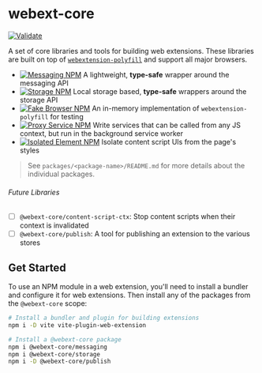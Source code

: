 # webext-core

[![Validate](https://github.com/aklinker1/webext-core/actions/workflows/validate.yml/badge.svg)](https://github.com/aklinker1/webext-core/actions/workflows/validate.yml)

A set of core libraries and tools for building web extensions. These libraries are built on top of [`webextension-polyfill`](https://www.npmjs.com/package/webextension-polyfill) and support all major browsers.

- [![Messaging NPM](https://img.shields.io/npm/v/@webext-core/messaging?color=%23C12127&label=%40webext-core%2Fmessaging&logo=npm)](https://www.npmjs.com/package/@webext-core/messaging) A lightweight, **type-safe** wrapper around the messaging API
- [![Storage NPM](https://img.shields.io/npm/v/@webext-core/storage?color=%23C12127&label=%40webext-core%2Fstorage&logo=npm)](https://www.npmjs.com/package/@webext-core/storage) Local storage based, **type-safe** wrappers around the storage API
- [![Fake Browser NPM](https://img.shields.io/npm/v/@webext-core/fake-browser?color=%23C12127&label=%40webext-core%2Ffake-browser&logo=npm)](https://www.npmjs.com/package/@webext-core/fake-browser) An in-memory implementation of `webextension-polyfill` for testing
- [![Proxy Service NPM](https://img.shields.io/npm/v/@webext-core/proxy-service?color=%23C12127&label=%40webext-core%2Fproxy-service&logo=npm)](https://www.npmjs.com/package/@webext-core/proxy-service) Write services that can be called from any JS context, but run in the background service worker
- [![Isolated Element NPM](https://img.shields.io/npm/v/@webext-core/isolated-element?color=%23C12127&label=%40webext-core%2Fisolated-element&logo=npm)](https://www.npmjs.com/package/@webext-core/isolated-element) Isolate content script UIs from the page's styles

> See `packages/<package-name>/README.md` for more details about the individual packages.

###### Future Libraries

- [ ] `@webext-core/content-script-ctx`: Stop content scripts when their context is invalidated
- [ ] `@webext-core/publish`: A tool for publishing an extension to the various stores

## Get Started

To use an NPM module in a web extension, you'll need to install a bundler and configure it for web extensions. Then install any of the packages from the `@webext-core` scope:

```bash
# Install a bundler and plugin for building extensions
npm i -D vite vite-plugin-web-extension

# Install a @webext-core package
npm i @webext-core/messaging
npm i @webext-core/storage
npm i -D @webext-core/publish
```

